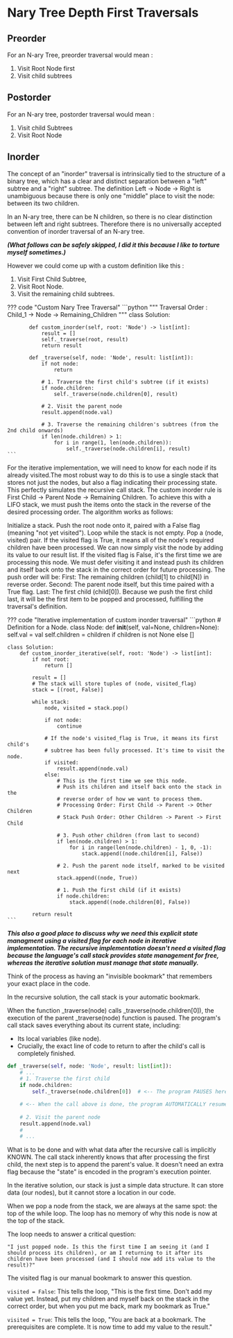 # Nary Tree Depth First Traversals


## Preorder 

For an N-ary Tree, preorder traversal would mean :

1. Visit Root Node first
2. Visit child subtrees


## Postorder

For an N-ary tree, postorder traversal would mean :

1. Visit child Subtrees
2. Visit Root Node



## Inorder

The concept of an "inorder" traversal is intrinsically tied to the structure of a binary tree, which has a clear and distinct separation between a "left" subtree and a "right" subtree. The definition Left -> Node -> Right is unambiguous because there is only one "middle" place to visit the node: between its two children.

In an N-ary tree, there can be N children, so there is no clear distinction between left and right subtrees. Therefore there is no universally accepted convention of inorder traversal of an N-ary tree.

***(What follows can be safely skipped, I did it this because I like to torture myself sometimes.)***

However we could come up with a custom definition like this :

1. Visit First Child Subtree, 
2. Visit Root Node.
3. Visit the remaining child subtrees.


??? code "Custom Nary Tree Traversal"
    ```python
       """
       Traversal Order :
       Child_1 -> Node -> Remaining_Children
       """
       class Solution:

           def custom_inorder(self, root: 'Node') -> list[int]:
               result = []
               self._traverse(root, result)
               return result
           
           def _traverse(self, node: 'Node', result: list[int]):
               if not node:
                   return
       
               # 1. Traverse the first child's subtree (if it exists)
               if node.children:
                   self._traverse(node.children[0], result)
                   
               # 2. Visit the parent node
               result.append(node.val)
               
               # 3. Traverse the remaining children's subtrees (from the 2nd child onwards)
               if len(node.children) > 1:
                   for i in range(1, len(node.children)):
                       self._traverse(node.children[i], result)
    ```

For the iterative implementation, we will need to know for each node if its already visited.The most robust way to do this is to use a single stack that stores not just the nodes, but also a flag indicating their processing state. This perfectly simulates the recursive call stack.
The custom inorder rule is First Child -> Parent Node -> Remaining Children. To achieve this with a LIFO stack, we must push the items onto the stack in the reverse of the desired processing order.
The algorithm works as follows:

Initialize a stack. Push the root node onto it, paired with a False flag (meaning "not yet visited").
Loop while the stack is not empty.
Pop a (node, visited) pair.
If the visited flag is True, it means all of the node's required children have been processed. We can now simply visit the node by adding its value to our result list.
If the visited flag is False, it's the first time we are processing this node. We must defer visiting it and instead push its children and itself back onto the stack in the correct order for future processing. The push order will be:
First: The remaining children (child[1] to child[N]) in reverse order.
Second: The parent node itself, but this time paired with a True flag.
Last: The first child (child[0]).
Because we push the first child last, it will be the first item to be popped and processed, fulfilling the traversal's definition.

??? code "Iterative implementation of custom inorder traversal"
    ```python
    # Definition for a Node.
    class Node:
        def __init__(self, val=None, children=None):
            self.val = val
            self.children = children if children is not None else []
    
    class Solution:
        def custom_inorder_iterative(self, root: 'Node') -> list[int]:
            if not root:
                return []
    
            result = []
            # The stack will store tuples of (node, visited_flag)
            stack = [(root, False)]
    
            while stack:
                node, visited = stack.pop()
    
                if not node:
                    continue
    
                # If the node's visited_flag is True, it means its first child's
                # subtree has been fully processed. It's time to visit the node.
                if visited:
                    result.append(node.val)
                else:
                    # This is the first time we see this node.
                    # Push its children and itself back onto the stack in the
                    # reverse order of how we want to process them.
                    # Processing Order: First Child -> Parent -> Other Children
                    # Stack Push Order: Other Children -> Parent -> First Child
    
                    # 3. Push other children (from last to second)
                    if len(node.children) > 1:
                        for i in range(len(node.children) - 1, 0, -1):
                            stack.append((node.children[i], False))
    
                    # 2. Push the parent node itself, marked to be visited next
                    stack.append((node, True))
    
                    # 1. Push the first child (if it exists)
                    if node.children:
                        stack.append((node.children[0], False))
    
            return result
    ```


***This also a good place to discuss why we need this explicit state managment using a visited flag for each node in iterative implementation. The recursive implementation doesn't need a visited flag because the language's call stack provides state management for free, whereas the iterative solution must manage that state manually.***

Think of the process as having an "invisible bookmark" that remembers your exact place in the code.

In the recursive solution, the call stack is your automatic bookmark.

When the function _traverse(node) calls _traverse(node.children[0]), the execution of the parent _traverse(node) function is paused. The program's call stack saves everything about its current state, including:

* Its local variables (like node).
* Crucially, the exact line of code to return to after the child's call is completely finished.

```python
def _traverse(self, node: 'Node', result: list[int]):
    # ...
    # 1. Traverse the first child
    if node.children:
        self._traverse(node.children[0])  # <-- The program PAUSES here

    # <-- When the call above is done, the program AUTOMATICALLY resumes HERE
    
    # 2. Visit the parent node
    result.append(node.val)
    #
    # ...
```

What is to be done and with what data after the recursive call is implicitly KNOWN. The call stack inherently knows that after processing the first child, the next step is to append the parent's value. It doesn't need an extra flag because the "state" is encoded in the program's execution pointer.

In the iterative solution, our stack is just a simple data structure. It can store data (our nodes), but it cannot store a location in our code.

When we pop a node from the stack, we are always at the same spot: the top of the while loop. The loop has no memory of why this node is now at the top of the stack.

The loop needs to answer a critical question:

`"I just popped node. Is this the first time I am seeing it (and I should process its children), or am I returning to it after its children have been processed (and I should now add its value to the result)?"`


The visited flag is our manual bookmark to answer this question.

`visited = False`: This tells the loop, "This is the first time. Don't add my value yet. Instead, put my children and myself back on the stack in the correct order, but when you put me back, mark my bookmark as True."


`visited = True`: This tells the loop, "You are back at a bookmark. The prerequisites are complete. It is now time to add my value to the result."